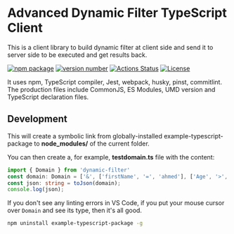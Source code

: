 # Advanced Dynamic Filter TypeScript Client

This is a client library to build dynamic filter at client side and send it to server side to be executed and get results back.

[![npm package](https://img.shields.io/badge/npm%20i-advanced-dynamic-filter-brightgreen)](https://www.npmjs.com/package/advanced-dynamic-filter) [![version number](https://img.shields.io/npm/v/advanced-dynamic-filter?color=green&label=version)](https://github.com/Henka-Programmer/advanced-dynamic-filter/releases) [![Actions Status](https://github.com/henka-programmer/advanced-dynamic-filter/workflows/Test/badge.svg)](https://github.com/Henka-Programmer/advanced-dynamic-filter/actions) [![License](https://img.shields.io/github/license/Henka-Programmer/advanced-dynamic-filter)](https://github.com/Henka-Programmer/advanced-dynamic-filter/blob/main/LICENSE)

It uses npm, TypeScript compiler, Jest, webpack, husky, pinst, commitlint. The production files include CommonJS, ES Modules, UMD version and TypeScript declaration files.

## Development

This will create a symbolic link from globally-installed example-typescript-package to **node_modules/** of the current folder.

You can then create a, for example, **testdomain.ts** file with the content:

```ts
import { Domain } from 'dynamic-filter'
const domain: Domain = ['&', ['firstName', '=', 'ahmed'], ['Age', '>', 30]];
const json: string = toJson(domain);
console.log(json);
```

If you don't see any linting errors in VS Code, if you put your mouse cursor over `Domain` and see its type, then it's all good.

```bash
npm uninstall example-typescript-package -g
```
